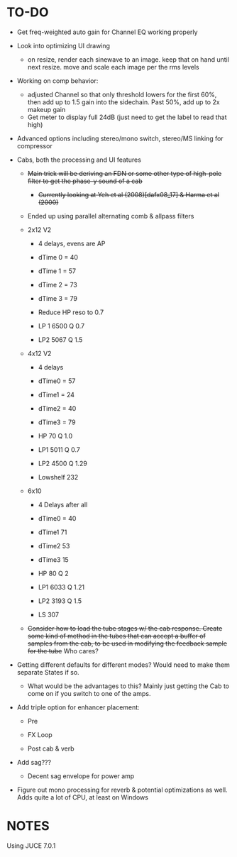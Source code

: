 # TO-DO

- Get freq-weighted auto gain for Channel EQ working properly

- Look into optimizing UI drawing
  
  - on resize, render each sinewave to an image. keep that on hand until next resize. move and scale each image per the rms levels

- Working on comp behavior:
  
  - adjusted Channel so that only threshold lowers for the first 60%, then add up to 1.5 gain into the sidechain. Past 50%, add up to 2x makeup gain
  - Get meter to display full 24dB (just need to get the label to read that high)

- Advanced options including stereo/mono switch, stereo/MS linking for compressor

- Cabs, both the processing and UI features
  
  - ~~Main trick will be deriving an FDN or some other type of high-pole filter to get the phase-y sound of a cab~~
    
    - ~~Currently looking at Yeh et al (2008)[dafx08_17] & Harma et al (2000)~~
  - Ended up using parallel alternating comb & allpass filters
  
  - 2x12 V2
    
    - 4 delays, evens are AP
    
    - dTime 0 = 40
    
    - dTime 1 = 57
    
    - dTime 2 = 73
    
    - dTime 3 = 79
    
    - Reduce HP reso to 0.7
    
    - LP 1 6500 Q 0.7
    
    - LP2 5067 Q 1.5
  
  - 4x12 V2
    
    - 4 delays
    
    - dTime0 = 57
    
    - dTime1 = 24
    
    - dTime2 = 40
    
    - dTime3 = 79
    
    - HP 70 Q 1.0
    
    - LP1 5011 Q 0.7
    
    - LP2 4500 Q 1.29
    
    - Lowshelf 232
  
  - 6x10
    
    - 4 Delays after all
    
    - dTime0 = 40
    
    - dTime1 71
    
    - dTime2 53
    
    - dTime3 15
    
    - HP 80 Q 2
    
    - LP1 6033 Q 1.21
    
    - LP2 3193 Q 1.5
    
    - LS 307
  
  - ~~Consider how to load the tube stages w/ the cab response. Create some kind of method in the tubes that can accept a buffer of samples from the cab, to be used in modifying the feedback sample for the tube~~ Who cares?

- Getting different defaults for different modes? Would need to make them separate States if so.
  
  - What would be the advantages to this? Mainly just getting the Cab to come on if you switch to one of the amps. 

- Add triple option for enhancer placement:
  
  - Pre
  
  - FX Loop
  
  - Post cab & verb

- Add sag???
  
  - Decent sag envelope for power amp

- Figure out mono processing for reverb & potential optimizations as well. Adds quite a lot of CPU, at least on Windows

# NOTES

Using JUCE 7.0.1